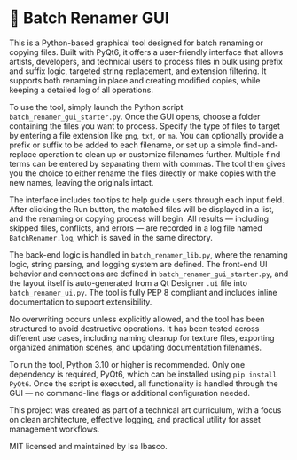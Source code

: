 # 📂 Batch Renamer GUI

This is a Python-based graphical tool designed for batch renaming or copying files. Built with PyQt6, it offers a user-friendly interface that allows artists, developers, and technical users to process files in bulk using prefix and suffix logic, targeted string replacement, and extension filtering. It supports both renaming in place and creating modified copies, while keeping a detailed log of all operations.

To use the tool, simply launch the Python script `batch_renamer_gui_starter.py`. Once the GUI opens, choose a folder containing the files you want to process. Specify the type of files to target by entering a file extension like `png`, `txt`, or `ma`. You can optionally provide a prefix or suffix to be added to each filename, or set up a simple find-and-replace operation to clean up or customize filenames further. Multiple find terms can be entered by separating them with commas. The tool then gives you the choice to either rename the files directly or make copies with the new names, leaving the originals intact.

The interface includes tooltips to help guide users through each input field. After clicking the Run button, the matched files will be displayed in a list, and the renaming or copying process will begin. All results — including skipped files, conflicts, and errors — are recorded in a log file named `BatchRenamer.log`, which is saved in the same directory.

The back-end logic is handled in `batch_renamer_lib.py`, where the renaming logic, string parsing, and logging system are defined. The front-end UI behavior and connections are defined in `batch_renamer_gui_starter.py`, and the layout itself is auto-generated from a Qt Designer `.ui` file into `batch_renamer_ui.py`. The tool is fully PEP 8 compliant and includes inline documentation to support extensibility.

No overwriting occurs unless explicitly allowed, and the tool has been structured to avoid destructive operations. It has been tested across different use cases, including naming cleanup for texture files, exporting organized animation scenes, and updating documentation filenames.

To run the tool, Python 3.10 or higher is recommended. Only one dependency is required, PyQt6, which can be installed using `pip install PyQt6`. Once the script is executed, all functionality is handled through the GUI — no command-line flags or additional configuration needed.

This project was created as part of a technical art curriculum, with a focus on clean architecture, effective logging, and practical utility for asset management workflows.

MIT licensed and maintained by Isa Ibasco.
